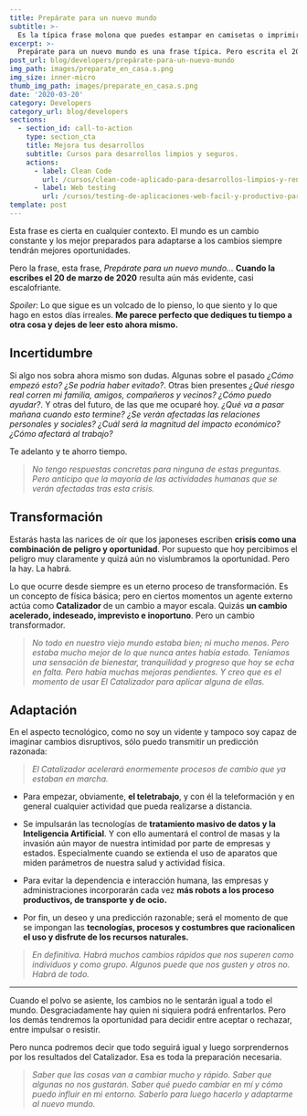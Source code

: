 ```yaml
---
title: Prepárate para un nuevo mundo
subtitle: >-
  Es la típica frase molona que puedes estampar en camisetas o imprimir en una taza de café
excerpt: >-
  Prepárate para un nuevo mundo es una frase típica. Pero escrita el 20 de marzo 2020 es de una evidencia escalofriante.
post_url: blog/developers/prepárate-para-un-nuevo-mundo
img_path: images/preparate_en_casa.s.png
img_size: inner-micro
thumb_img_path: images/preparate_en_casa.s.png
date: '2020-03-20'
category: Developers
category_url: blog/developers
sections:
  - section_id: call-to-action
    type: section_cta
    title: Mejora tus desarrollos
    subtitle: Cursos para desarrollos limpios y seguros.
    actions:
      - label: Clean Code
        url: /cursos/clean-code-aplicado-para-desarrollos-limpios-y-rentables/
      - label: Web testing
        url: /cursos/testing-de-aplicaciones-web-facil-y-productivo-para-todos/
template: post
---
```


Esta frase es cierta en cualquier contexto. El mundo es un cambio constante y los mejor preparados para adaptarse a los cambios siempre tendrán mejores oportunidades.

Pero la frase, esta frase, _Prepárate para un nuevo mundo…_ **Cuando la escribes el 20 de marzo de 2020** resulta aún más evidente, casi escalofriante.

_Spoiler_: Lo que sigue es un volcado de lo pienso, lo que siento y lo que hago en estos días irreales. **Me parece perfecto que dediques tu tiempo a otra cosa y dejes de leer esto ahora mismo.**

## Incertidumbre

Si algo nos sobra ahora mismo son dudas. Algunas sobre el pasado _¿Cómo empezó esto? ¿Se podría haber evitado?_. Otras bien presentes _¿Qué riesgo real corren mi familia, amigos, compañeros y vecinos? ¿Cómo puedo ayudar?_. Y otras del futuro, de las que me ocuparé hoy. _¿Qué va a pasar mañana cuando esto termine? ¿Se verán afectadas las relaciones personales y sociales? ¿Cuál será la magnitud del impacto económico? ¿Cómo afectará al trabajo?_

Te adelanto y te ahorro tiempo.

> _No tengo respuestas concretas para ninguna de estas preguntas. Pero anticipo que la mayoría de las actividades humanas que se verán afectadas tras esta crisis._

## Transformación

Estarás hasta las narices de oír que los japoneses escriben **crisis como una combinación de peligro y oportunidad**. Por supuesto que hoy percibimos el peligro muy claramente y quizá aún no vislumbramos la oportunidad. Pero la hay. La habrá.

Lo que ocurre desde siempre es un eterno proceso de transformación. Es un concepto de física básica; pero en ciertos momentos un agente externo actúa como **Catalizador** de un cambio a mayor escala. Quizás **un cambio acelerado, indeseado, imprevisto e inoportuno**. Pero un cambio transformador.

> _No todo en nuestro viejo mundo estaba bien; ni mucho menos. Pero estaba mucho mejor de lo que nunca antes había estado. Teníamos una sensación de bienestar, tranquilidad y progreso que hoy se echa en falta. Pero había muchas mejoras pendientes. Y creo que es el momento de usar El Catalizador para aplicar alguna de ellas._

## Adaptación

En el aspecto tecnológico, como no soy un vidente y tampoco soy capaz de imaginar cambios disruptivos, sólo puedo transmitir un predicción razonada:

> _El Catalizador acelerará enormemente procesos de cambio que ya estaban en marcha._

- Para empezar, obviamente, **el teletrabajo**, y con él la teleformación y en general cualquier actividad que pueda realizarse a distancia.

- Se impulsarán las tecnologías de **tratamiento masivo de datos y la Inteligencia Artificial**. Y con ello aumentará el control de masas y la invasión aún mayor de nuestra intimidad por parte de empresas y estados. Especialmente cuando se extienda el uso de aparatos que miden parámetros de nuestra salud y actividad física.

- Para evitar la dependencia e interacción humana, las empresas y administraciones incorporarán cada vez **más robots a los proceso productivos, de transporte y de ocio.**

- Por fin, un deseo y una predicción razonable; será el momento de que se impongan las **tecnologías, procesos y costumbres que racionalicen el uso y disfrute de los recursos naturales.**

> _En definitiva. Habrá muchos cambios rápidos que nos superen como individuos y como grupo. Algunos puede que nos gusten y otros no. Habrá de todo._

---

Cuando el polvo se asiente, los cambios no le sentarán igual a todo el mundo. Desgraciadamente hay quien ni siquiera podrá enfrentarlos. Pero los demás tendremos la oportunidad para decidir entre aceptar o rechazar, entre impulsar o resistir.

Pero nunca podremos decir que todo seguirá igual y luego sorprendernos por los resultados del Catalizador. Esa es toda la preparación necesaria.

> _Saber que las cosas van a cambiar mucho y rápido. Saber que algunas no nos gustarán. Saber qué puedo cambiar en mí y cómo puedo influir en mi entorno. Saberlo para luego hacerlo y adaptarme al nuevo mundo._
